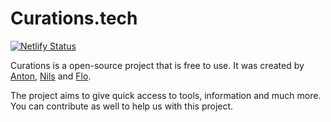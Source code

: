 # Curations.tech
[![Netlify Status](https://api.netlify.com/api/v1/badges/f07238f6-4f76-47b3-a0e9-2786086b7512/deploy-status)](https://app.netlify.com/sites/curations-tech/deploys)

Curations is a open-source project that is free to use. It was created by [Anton](antonstallboerger.com), [Nils](nilseller.com) and [Flo](floriankiem.com).

The project aims to give quick access to tools, information and much more.
You can contribute as well to help us with this project.
